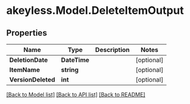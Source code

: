 # akeyless.Model.DeleteItemOutput
## Properties

Name | Type | Description | Notes
------------ | ------------- | ------------- | -------------
**DeletionDate** | **DateTime** |  | [optional] 
**ItemName** | **string** |  | [optional] 
**VersionDeleted** | **int** |  | [optional] 

[[Back to Model list]](../README.md#documentation-for-models) [[Back to API list]](../README.md#documentation-for-api-endpoints) [[Back to README]](../README.md)

